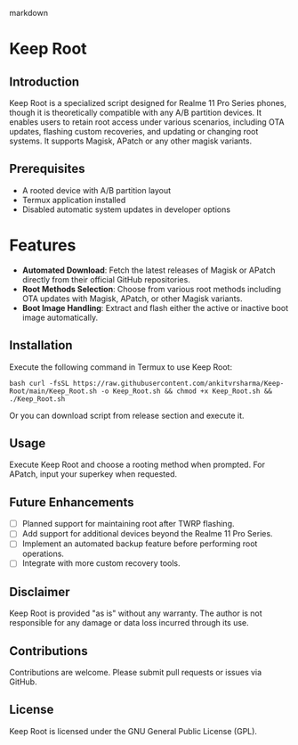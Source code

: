 markdown
# Keep Root

## Introduction
Keep Root is a specialized script designed for Realme 11 Pro Series phones, though it is theoretically compatible with any A/B partition devices. It enables users to retain root access under various scenarios, including OTA updates, flashing custom recoveries, and updating or changing root systems. It supports Magisk, APatch or any other magisk variants.

## Prerequisites
- A rooted device with A/B partition layout
- Termux application installed
- Disabled automatic system updates in developer options

# Features
- **Automated Download**: Fetch the latest releases of Magisk or APatch directly from their official GitHub repositories.
- **Root Methods Selection**: Choose from various root methods including OTA updates with Magisk, APatch, or other Magisk variants.
- **Boot Image Handling**: Extract and flash either the active or inactive boot image automatically.

## Installation
Execute the following command in Termux to use Keep Root:
```
bash curl -fsSL https://raw.githubusercontent.com/ankitvrsharma/Keep-Root/main/Keep_Root.sh -o Keep_Root.sh && chmod +x Keep_Root.sh && ./Keep_Root.sh
```
Or you can download script from release section and execute it.
## Usage
Execute Keep Root and choose a rooting method when prompted. For APatch, input your superkey when requested.

## Future Enhancements
- [ ] Planned support for maintaining root after TWRP flashing.
- [ ] Add support for additional devices beyond the Realme 11 Pro Series.
- [ ] Implement an automated backup feature before performing root operations.
- [ ] Integrate with more custom recovery tools.

## Disclaimer
Keep Root is provided "as is" without any warranty. The author is not responsible for any damage or data loss incurred through its use.

## Contributions
Contributions are welcome. Please submit pull requests or issues via GitHub.

## License
Keep Root is licensed under the GNU General Public License (GPL).
